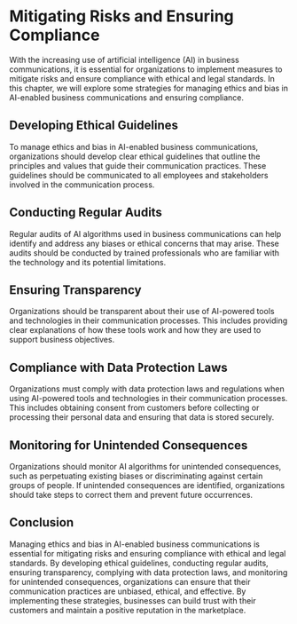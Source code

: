 Mitigating Risks and Ensuring Compliance
===================================================================================================================

With the increasing use of artificial intelligence (AI) in business communications, it is essential for organizations to implement measures to mitigate risks and ensure compliance with ethical and legal standards. In this chapter, we will explore some strategies for managing ethics and bias in AI-enabled business communications and ensuring compliance.

Developing Ethical Guidelines
-----------------------------

To manage ethics and bias in AI-enabled business communications, organizations should develop clear ethical guidelines that outline the principles and values that guide their communication practices. These guidelines should be communicated to all employees and stakeholders involved in the communication process.

Conducting Regular Audits
-------------------------

Regular audits of AI algorithms used in business communications can help identify and address any biases or ethical concerns that may arise. These audits should be conducted by trained professionals who are familiar with the technology and its potential limitations.

Ensuring Transparency
---------------------

Organizations should be transparent about their use of AI-powered tools and technologies in their communication processes. This includes providing clear explanations of how these tools work and how they are used to support business objectives.

Compliance with Data Protection Laws
------------------------------------

Organizations must comply with data protection laws and regulations when using AI-powered tools and technologies in their communication processes. This includes obtaining consent from customers before collecting or processing their personal data and ensuring that data is stored securely.

Monitoring for Unintended Consequences
--------------------------------------

Organizations should monitor AI algorithms for unintended consequences, such as perpetuating existing biases or discriminating against certain groups of people. If unintended consequences are identified, organizations should take steps to correct them and prevent future occurrences.

Conclusion
----------

Managing ethics and bias in AI-enabled business communications is essential for mitigating risks and ensuring compliance with ethical and legal standards. By developing ethical guidelines, conducting regular audits, ensuring transparency, complying with data protection laws, and monitoring for unintended consequences, organizations can ensure that their communication practices are unbiased, ethical, and effective. By implementing these strategies, businesses can build trust with their customers and maintain a positive reputation in the marketplace.


